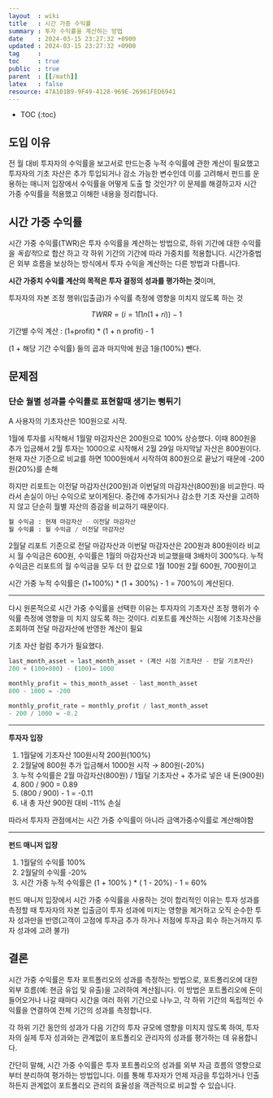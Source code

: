```yaml
---
layout  : wiki
title   : 시간 가중 수익률 
summary : 투자 수익률을 계산하는 방법
date    : 2024-03-15 23:27:32 +0900
updated : 2024-03-15 23:27:32 +0900
tag     : 
toc     : true
public  : true
parent  : [[/math]] 
latex   : false
resource: 47A101B9-9F49-4128-969E-26961FED6941
---
```

* TOC
{:toc}

## 도입 이유
전 월 대비 투자자의 수익률을 보고서로 만드는중 누적 수익률에 관한 계산이 필요했고 투자자의 기초 자산은 추가 투입되거나 감소 가능한 변수인데 이를 고려해서 펀드를 운용하는 매니저 입장에서 수익률을 어떻게 도출 할 것인가? 이 문제를 해결하고자 시간 가중 수익률을 적용했고 이해한 내용을 정리합니다.

## 시간 가중 수익률
시간 가중 수익률(TWR)은 투자 수익률을 계산하는 방법으로, 하위 기간에 대한 수익률을 *독립적*으로 합산 하고 각 하위 기간의 기간에 따라 가중치를 적용합니다. 시간가중법은 외부 흐름을 보상하는 방식에서 투자 수익을 계산하는 다른 방법과 다릅니다.

**시간 가중치 수익률 계산의 목적은 투자 결정의 성과를 평가하는 것**이며, 

투자자의 자본 조정 행위(입출금)가 수익률 측정에 영향을 미치지 않도록 하는 것

$$
TWRR=(i=1∏n (1+ri))−1
$$

기간별 수익 계산 : (1+profit) * (1 + n profit) - 1 

(1 + 해당 기간 수익률) 들의 곱과 마지막에 원금 1을(100%) 뺀다.


## **문제점**

### 단순 월별 성과를 수익률로 표현할때 생기는 뻥튀기

A 사용자의 기초자산은 100원으로 시작. 

1월에 투자를 시작해서 1월말 마감자산은 200원으로 100% 상승했다. 
이때 800원을 추가 입금해서 2월 투자는 1000으로 시작해서 2월 29일 마지막날 자산은 800원이다. 
현재 자산 기준으로 비교를 하면 1000원에서 시작하여 800원으로 끝났기 때문에 -200원(20%)를 손해

하지만 리포트는 이전달 마감자산(200원)과 이번달의 마감자산(800원)을 비교한다. 따라서 손실이 아닌 수익으로 보이게된다. 중간에 추가되거나 감소한 기초 자산을 고려하지 않고 단순히 월별 자산의 증감을 비교하기 때문이다.

```python
월 수익금 : 현재 마감자산 - 이전달 마감자산
월 수익률 : 월 수익금 / 이전달 마감자산
```

2월달 리포트 기준으로 전달 마감자산과 이번달 마감자산은 200원과 800원이라 비교 시 월 수익금은 600원, 수익률은 1월의 마감자산과 비교했을때 3배차이 300%다. 누적 수익금은 리포트의 월 수익금을 모두 더 한 값으로 1월 100원 2월 600원, 700원이고 

시간 가중 누적 수익률은 (1+100%) * (1 + 300%) - 1 = 700%이 계산된다.

---

다시 원론적으로 시간 가중 수익률을 선택한 이유는 투자자의 기초자산 조정 행위가 수익률 측정에 영향을 미
치지 않도록 하는 것이다. 리포트를 계산하는 시점에 기초자산을 조회하여 전달 마감자산에 반영한 계산이 필요

기초 자산 컬럼 추가가 필요했다.

```python
last_month_asset = last_month_asset + (계산 시점 기초자산 - 전달 기초자산)
200 + (100+800) - (100)= 1000

monthly_profit = this_month_asset - last_month_asset
800 - 1000 = -200

monthly_profit_rate = monthly_profit / last_month_asset
- 200 / 1000 = -0.2
```

---

**투자자 입장**

1. 1월달에 기초자산 100원시작 200원(100%)
2. 2월달에 800원 추가 입금해서 1000원 시작 → 800원(-20%)
3. 누적 수익률은 2월 마감자산(800원) / 1월달 기초자산 + 추가로 넣은 내 돈(900원) 
4. 800 / 900 = 0.89 
5. (800 / 900) - 1 = -0.11
6. 내 총 자산 900원 대비 -11% 손실

따라서 투자자 관점에서는 시간 가중 수익률이 아니라 금액가중수익률로 계산해야함

---

**펀드 매니저 입장**

1. 1월달의 수익률 100% 
2. 2월달의 수익률 -20%
3. 시간 가중 누적 수익률은 (1 + 100% ) * ( 1 - 20%) - 1 = 60%

펀드 매니저 입장에서 시간 가중 수익률을 사용하는 것이 합리적인 이유는 투자 성과를 측정할 때 투자자의 자본 입출금이  투자 성과에 미치는 영향을 제거하고 오직 순수한 투자 성과만을 반영(고객이 고점에 투자금 추가 하거나 저점에 투자금 회수 하는거까지 투자 성과에 고려 불가)

## 결론
시간 가중 수익률은 투자 포트폴리오의 성과를 측정하는 방법으로, 포트폴리오에 대한 외부 흐름(예: 현금 유입 및 유출)을 고려하여 계산됩니다. 이 방법은 포트폴리오에 돈이 들어오거나 나갈 때마다 시간을 여러 하위 기간으로 나누고, 각 하위 기간의 독립적인 수익률을 연결하여 전체 기간의 성과를 측정합니다. 

각 하위 기간 동안의 성과가 다음 기간의 투자 규모에 영향을 미치지 않도록 하여, 투자자의 실제 투자 성과와는 관계없이 포트폴리오 관리자의 성과를 평가하는 데 유용합니다.

간단히 말해, 시간 가중 수익률은 투자 포트폴리오의 성과를 외부 자금 흐름의 영향으로부터 분리하여 평가하는 방법입니다. 이를 통해 투자자가 언제 자금을 투입하거나 인출하든지 관계없이 포트폴리오 관리의 효율성을 객관적으로 비교할 수 있습니다.

